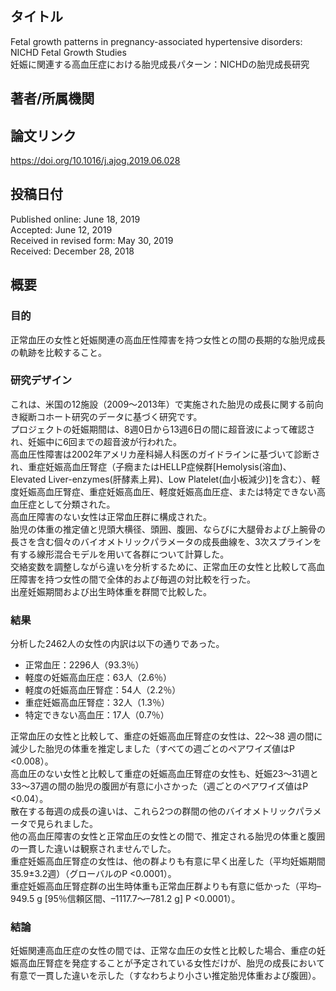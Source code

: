 ## タイトル
Fetal growth patterns in pregnancy-associated hypertensive disorders: NICHD Fetal Growth Studies  
妊娠に関連する高血圧症における胎児成長パターン：NICHDの胎児成長研究

## 著者/所属機関

## 論文リンク
https://doi.org/10.1016/j.ajog.2019.06.028

## 投稿日付
Published online: June 18, 2019  
Accepted: June 12, 2019  
Received in revised form: May 30, 2019  
Received: December 28, 2018

## 概要
### 目的
正常血圧の女性と妊娠関連の高血圧性障害を持つ女性との間の長期的な胎児成長の軌跡を比較すること。

### 研究デザイン
これは、米国の12施設（2009〜2013年）で実施された胎児の成長に関する前向き縦断コホート研究のデータに基づく研究です。  
プロジェクトの妊娠期間は、8週0日から13週6日の間に超音波によって確認され、妊娠中に6回までの超音波が行われた。  
高血圧性障害は2002年アメリカ産科婦人科医のガイドラインに基づいて診断され、重症妊娠高血圧腎症（子癇またはHELLP症候群\[Hemolysis(溶血)、Elevated Liver-enzymes(肝酵素上昇)、Low Platelet(血小板減少)\]を含む）、軽度妊娠高血圧腎症、重症妊娠高血圧、軽度妊娠高血圧症、または特定できない高血圧症として分類された。  
高血圧障害のない女性は正常血圧群に構成された。  
胎児の体重の推定値と児頭大横径、頭囲、腹囲、ならびに大腿骨および上腕骨の長さを含む個々のバイオメトリックパラメータの成長曲線を、3次スプラインを有する線形混合モデルを用いて各群について計算した。  
交絡変数を調整しながら違いを分析するために、正常血圧の女性と比較して高血圧障害を持つ女性の間で全体的および毎週の対比較を行った。  
出産妊娠期間および出生時体重を群間で比較した。

### 結果
分析した2462人の女性の内訳は以下の通りであった。
* 正常血圧：2296人（93.3％）
* 軽度の妊娠高血圧症：63人（2.6％）
* 軽度の妊娠高血圧腎症：54人（2.2％）
* 重症妊娠高血圧腎症：32人（1.3％）
* 特定できない高血圧：17人（0.7％）

正常血圧の女性と比較して、重症の妊娠高血圧腎症の女性は、22〜38 週の間に減少した胎児の体重を推定しました（すべての週ごとのペアワイズ値はP <0.008）。  
高血圧のない女性と比較して重症の妊娠高血圧腎症の女性も、妊娠23〜31週と33〜37週の間の胎児の腹囲が有意に小さかった（週ごとのペアワイズ値はP <0.04）。  
散在する毎週の成長の違いは、これら2つの群間の他のバイオメトリックパラメータで見られました。  
他の高血圧障害の女性と正常血圧の女性との間で、推定される胎児の体重と腹囲の一貫した違いは観察されませんでした。  
重症妊娠高血圧腎症の女性は、他の群よりも有意に早く出産した（平均妊娠期間35.9±3.2週）（グローバルのP <0.0001）。  
重症妊娠高血圧腎症群の出生時体重も正常血圧群よりも有意に低かった（平均–949.5 g \[95％信頼区間、–1117.7～–781.2 g\] P <0.0001）。

### 結論
妊娠関連高血圧症の女性の間では、正常な血圧の女性と比較した場合、重症の妊娠高血圧腎症を発症することが予定されている女性だけが、胎児の成長において有意で一貫した違いを示した（すなわちより小さい推定胎児体重および腹囲）。
